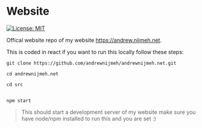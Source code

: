 # Website

[![License: MIT](https://img.shields.io/badge/License-MIT-yellow.svg)](https://opensource.org/licenses/MIT)  

Offical website repo of my website https://andrew.nijmeh.net. 

This is coded in react if you want to run this locally follow these steps:

```
git clone https://github.com/andrewnijmeh/andrewnijmeh.net.git
```
```
cd andrewnijmeh.net
```
```
cd src
```
```npm i
```
```
npm start
```
> This should start a development server of my website make sure you have node/npm installed to run this and you are set :)

